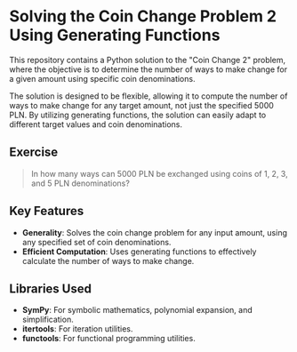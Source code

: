 # Solving the Coin Change Problem 2 Using Generating Functions

This repository contains a Python solution to the "Coin Change 2" problem, where the objective is to determine the number of ways to make change for a given amount using specific coin denominations.

The solution is designed to be flexible, allowing it to compute the number of ways to make change for any target amount, not just the specified 5000 PLN. By utilizing generating functions, the solution can easily adapt to different target values and coin denominations.

## Exercise
> In how many ways can 5000 PLN be exchanged using coins of 1, 2, 3, and 5 PLN denominations?

## Key Features
- **Generality**: Solves the coin change problem for any input amount, using any specified set of coin denominations.
- **Efficient Computation**: Uses generating functions to effectively calculate the number of ways to make change.

## Libraries Used
- **SymPy**: For symbolic mathematics, polynomial expansion, and simplification.
- **itertools**: For iteration utilities.
- **functools**: For functional programming utilities.
